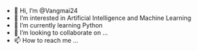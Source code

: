 - 👋 Hi, I’m @Vangmai24
- 👀 I’m interested in Artificial Intelligence and Machine Learning
- 🌱 I’m currently learning Python
- 💞️ I’m looking to collaborate on ...
- 📫 How to reach me ...

<!---
Vangmai24/Vangmai24 is a ✨ special ✨ repository because its `README.md` (this file) appears on your GitHub profile.
You can click the Preview link to take a look at your changes.
--->
